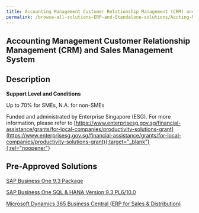 ```yaml
---
title: Accounting Management Customer Relationship Management (CRM) and Sales Management System
permalink: /browse-all-solutions-ERP-and-Standalone-solutions/Accting-Mgmt--CRM-and-Sales-Mgmt-System
---
```


## Accounting Management Customer Relationship Management (CRM) and Sales Management System
## Description

**Support Level and Conditions**

Up to 70% for SMEs, N.A. for non-SMEs

Funded and administrated by Enterprise Singapore (ESG). For more information, please refer to
[https://www.enterprisesg.gov.sg/financial-assistance/grants/for-local-companies/productivity-solutions-grant](https://www.enterprisesg.gov.sg/financial-assistance/grants/for-local-companies/productivity-solutions-grant){:target="_blank"}{:rel="noopener"}

## Pre-Approved Solutions

<a href='/productivity-solutions-grant/solutionrepo/solution490' target='_blank'>SAP Business One 9.3 Package</a><br>

<a href='/productivity-solutions-grant/solutionrepo/solution611' target='_blank'>SAP Business One SQL & HANA Version 9.3 PL6/10.0</a><br>

<a href='/productivity-solutions-grant/solutionrepo/solution616' target='_blank'>Microsoft Dynamics 365 Business Central (ERP for Sales & Distribution)</a><br>

